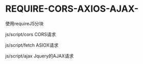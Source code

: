 # REQUIRE-CORS-AXIOS-AJAX-

使用requireJS分块

js/script/cors    CORS请求

js/script/fetch   ASIOX请求

js/script/ajax    Jquery的AJAX请求
